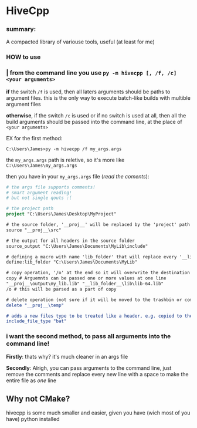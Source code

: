 # HiveCpp

### summary:
A compacted library of variouse tools, useful (at least for me)

### HOW to use

### | from the command line you use `py -m hivecpp [, /f, /c] <your arguments>`

<b>if</b> the switch `/f` is used, then all laters arguments should be paths to argument files. this is the only way to execute batch-like builds with multible argument files

<b>otherwise</b>, if the switch `/c` is used or if no switch is used at all, then all the build arguments should be passed into the command line, at the place of `<your arguments>`


EX for the first method:

```
C:\Users\James>py -m hivecpp /f my_args.args
```

the `my_args.args` path is reletive, so it's more like `C:\Users\James\my_args.args`

then you have in your `my_args.args` file (*read the coments*):

```cmake
# the args file supports comments!
# smart argument reading!
# but not single qouts :(

# the project path
project "C:\Users\James\Desktop\MyProject"

# the source folder, '__proj__' will be replaced by the 'project' path
source "__proj__\src"

# the output for all headers in the source folder
source_output "C:\Users\James\Documents\MyLib\include"

# defining a macro with name 'lib_folder' that will replace every '__lib_folder__'
define:lib_folder "C:\Users\James\Documents\MyLib"

# copy operation, '/o' at the end so it will overwrite the destination
copy # Arguemnts can be passed one or more values at one line
"__proj__\output\my_lib.lib" "__lib_folder__\lib\lib-64.lib"
/o # this will be parsed as a part of copy

# delete operation (not sure if it will be moved to the trashbin or completly erased)
delete "__proj__\temp"

# adds a new files type to be treated like a header, e.g. copied to the source_output
include_file_type "bat" 
```

### i want the second method, to pass all arguments into the command line!
**Firstly**: thats why? it's much cleaner in an args file

**Secondly**: Alrigh, you can pass arguments to the command line, just remove the comments and replace every new line with a space to make the entire file as *one* line

## Why not CMake?
hivecpp is some much smaller and easier, given you have (wich most of you have) python installed
